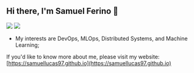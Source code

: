 <h2>Hi there, I'm Samuel Ferino 👋</h2>

<a href="https://linkedin.com/in/samuel1797/"><img src="https://img.shields.io/badge/linkedin-0077B5.svg?style=for-the-badge&logo=linkedin&logoColor=white"></a>
<a href="mailto:samuellucas97@ufrn.edu.br"><img src="https://img.shields.io/badge/e‑mail-D14836.svg?style=for-the-badge&logo=GMail&logoColor=white"></a>

  * My interests are DevOps, MLOps, Distributed Systems, and Machine Learning;
 
If you'd like to know more about me, please visit my website: [https://samuellucas97.github.io](https://samuellucas97.github.io)

